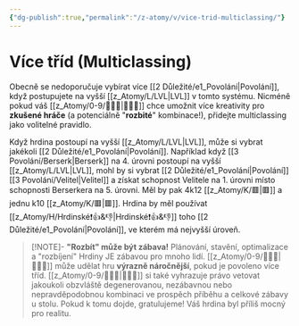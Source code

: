 ```yaml
---
{"dg-publish":true,"permalink":"/z-atomy/v/vice-trid-multiclassing/"}
---
```


# Více tříd (Multiclassing)
Obecně se nedoporučuje vybírat více [[2 Důležité/e1_Povolání\|Povolání]], když postupujete na vyšší [[z_Atomy/L/LVL\|LVL]] v tomto systému. Nicméně pokud váš [[z_Atomy/0-9/🧙🏼‍♂️\|🧙🏼‍♂️]] chce umožnit více kreativity pro **zkušené hráče** (a potenciálně "**rozbité**" kombinace!), přidejte multiclassing jako volitelné pravidlo.

Když hrdina postoupí na vyšší [[z_Atomy/L/LVL\|LVL]], může si vybrat jakékoli [[2 Důležité/e1_Povolání\|Povolání]]. Například když [[3 Povolání/Berserk\|Berserk]] na 4. úrovni postoupí na vyšší [[z_Atomy/L/LVL\|LVL]], mohl by si vybrat [[2 Důležité/e1_Povolání\|Povolání]] [[3 Povolání/Velitel\|Velitel]] a získat schopnost Velitele na 1. úrovni místo schopnosti Berserkera na 5. úrovni. Měl by pak 4k12 [[z_Atomy/K/🟥\|🟥]] a jednu k10 [[z_Atomy/K/🟥\|🟥]]. Hrdina by měl používat [[z_Atomy/H/Hrdinské❗👍&👎\|Hrdinské❗👍&👎]] toho [[2 Důležité/e1_Povolání\|Povolání]], ve kterém má nejvyšší úroveň.

>[!NOTE]- **"Rozbít" může být zábava!** 
>Plánování, stavění, optimalizace a "rozbíjení" Hrdiny JE zábavou pro mnoho lidí. [[z_Atomy/0-9/🧙🏼‍♂️\|🧙🏼‍♂️]] může udělat hru **výrazně náročnější**, pokud je povoleno více tříd. [[z_Atomy/0-9/🧙🏼‍♂️\|🧙🏼‍♂️]] si také vyhrazuje právo vetovat jakoukoli obzvláště degenerovanou, nezábavnou nebo nepravděpodobnou kombinaci ve prospěch příběhu a celkové zábavy u stolu. Pokud k tomu dojde, gratulujeme! Váš hrdina byl příliš mocný pro realitu.